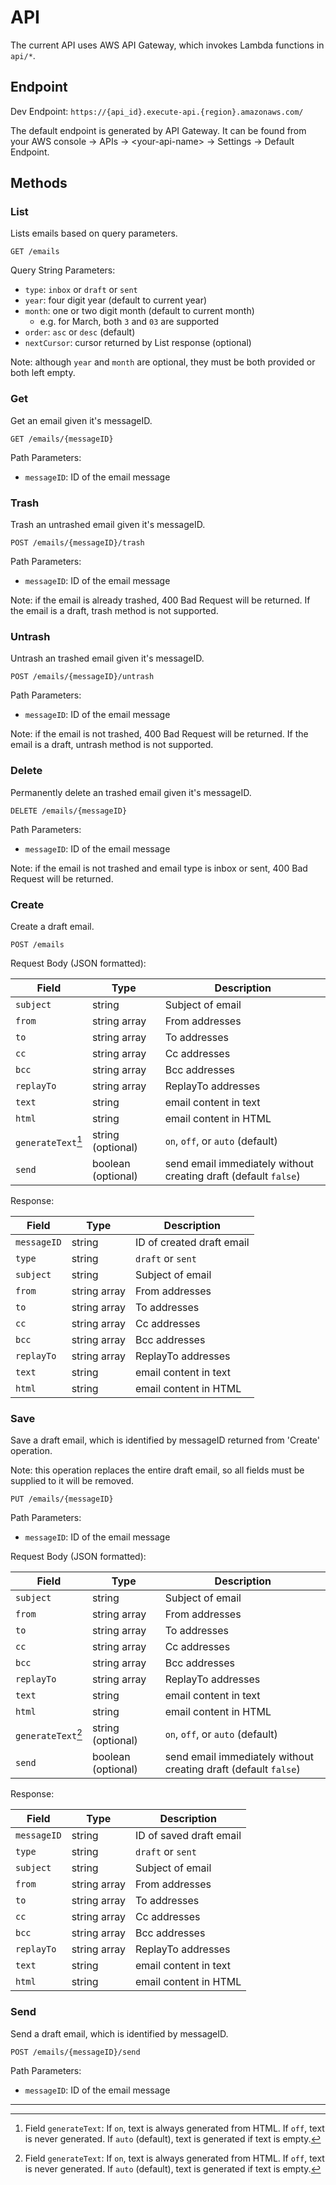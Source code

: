# API

The current API uses AWS API Gateway, which invokes Lambda functions in `api/*`.

## Endpoint

Dev Endpoint: `https://{api_id}.execute-api.{region}.amazonaws.com/`

The default endpoint is generated by API Gateway. It can be found from your AWS console -> APIs -> \<your-api-name\> -> Settings -> Default Endpoint.

## Methods

### List

Lists emails based on query parameters.

`GET /emails`

Query String Parameters:

- `type`: `inbox` or `draft` or `sent`
- `year`: four digit year (default to current year)
- `month`: one or two digit month (default to current month)
  - e.g. for March, both `3` and `03` are supported
- `order`: `asc` or `desc` (default)
- `nextCursor`: cursor returned by List response (optional)

Note: although `year` and `month` are optional, they must be both provided or both left empty.

### Get

Get an email given it's messageID.

`GET /emails/{messageID}`

Path Parameters:

- `messageID`: ID of the email message

### Trash

Trash an untrashed email given it's messageID.

`POST /emails/{messageID}/trash`

Path Parameters:

- `messageID`: ID of the email message

Note: if the email is already trashed, 400 Bad Request will be returned. If the email is a draft, trash method is not supported.

### Untrash

Untrash an trashed email given it's messageID.

`POST /emails/{messageID}/untrash`

Path Parameters:

- `messageID`: ID of the email message

Note: if the email is not trashed, 400 Bad Request will be returned. If the email is a draft, untrash method is not supported.

### Delete

Permanently delete an trashed email given it's messageID.

`DELETE /emails/{messageID}`

Path Parameters:

- `messageID`: ID of the email message

Note: if the email is not trashed and email type is inbox or sent, 400 Bad Request will be returned.

### Create

Create a draft email.

`POST /emails`

Request Body (JSON formatted):

| Field | Type | Description |
| ----- | ---- | ----------- |
| `subject` | string | Subject of email |
| `from` | string array | From addresses |
| `to` | string array | To addresses |
| `cc` | string array | Cc addresses |
| `bcc` | string array | Bcc addresses |
| `replayTo` | string array | ReplayTo addresses |
| `text` | string | email content in text |
| `html` | string | email content in HTML |
| `generateText`[^1] | string (optional) | `on`, `off`, or `auto` (default) |
| `send` | boolean (optional) | send email immediately without creating draft (default `false`) |

Response:

| Field | Type | Description |
| ----- | ---- | ----------- |
| `messageID` | string | ID of created draft email |
| `type` | string | `draft` or `sent` |
| `subject` | string | Subject of email |
| `from` | string array | From addresses |
| `to` | string array | To addresses |
| `cc` | string array | Cc addresses |
| `bcc` | string array | Bcc addresses |
| `replayTo` | string array | ReplayTo addresses |
| `text` | string | email content in text |
| `html` | string | email content in HTML |

### Save

Save a draft email, which is identified by messageID returned from 'Create' operation.

Note: this operation replaces the entire draft email,
so all fields must be supplied to it will be removed.

`PUT /emails/{messageID}`

Path Parameters:

- `messageID`: ID of the email message

Request Body (JSON formatted):

| Field | Type | Description |
| ----- | ---- | ----------- |
| `subject` | string | Subject of email |
| `from` | string array | From addresses |
| `to` | string array | To addresses |
| `cc` | string array | Cc addresses |
| `bcc` | string array | Bcc addresses |
| `replayTo` | string array | ReplayTo addresses |
| `text` | string | email content in text |
| `html` | string | email content in HTML |
| `generateText`[^1] | string (optional) | `on`, `off`, or `auto` (default) |
| `send` | boolean (optional) | send email immediately without creating draft (default `false`) |

Response:

| Field | Type | Description |
| ----- | ---- | ----------- |
| `messageID` | string | ID of saved draft email |
| `type` | string | `draft` or `sent` |
| `subject` | string | Subject of email |
| `from` | string array | From addresses |
| `to` | string array | To addresses |
| `cc` | string array | Cc addresses |
| `bcc` | string array | Bcc addresses |
| `replayTo` | string array | ReplayTo addresses |
| `text` | string | email content in text |
| `html` | string | email content in HTML |

### Send

Send a draft email, which is identified by messageID.

`POST /emails/{messageID}/send`

Path Parameters:

- `messageID`: ID of the email message

---

[^1]: Field `generateText`:
  If `on`, text is always generated from HTML.
  If `off`, text is never generated.
  If `auto` (default), text is generated if text is empty.
